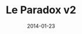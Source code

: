 ---
title: Le Paradox v2
description: 
client: Le Paradox
skills:
  - Product Design
  - User Experience
  - User Interface
date: 2014-01-23
layout: work
permalink: false
---